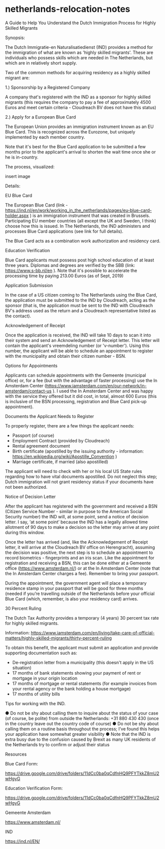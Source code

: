 # netherlands-relocation-notes
A Guide to Help You Understand the Dutch Immigration Process for Highly Skilled Migrants

Synopsis:


The Dutch Immigratie-en Naturalisatiedienst (IND) provides a method for the immigration of what are known as 'highly skilled migrants'.  These are individuals who possess skills which are needed in The Netherlands, but which are in relatively short supply.

Two of the common methods for acquiring residency as a highly skilled migrant are:

1.) Sponsorship by a Registered Company

A company that's registered with the IND as a sponsor for highly skilled migrants (this requires the company to pay a fee of approximately 4500 Euros and meet certain criteria - Cloudreach BV does not have this status)

2.) Apply for a European Blue Card

The European Union provides an immigration instrument known as an EU Blue Card. This is recognized across the Eurozone, but uniquely implemented by each member country.

Note that it's best for the Blue Card application to be submitted a few months prior to the applicant's arrival to shorten the wait time once she or he is in-country.

The process, visualized:

insert image

Details:

EU Blue Card

The European Blue Card (link - https://ind.nl/en/work/working_in_the_netherlands/pages/eu-blue-card-holder.aspx ) is an immigration instrument that was created in Brussels. Participating EU member countries (all except the UK and Sweden, I think) choose how this is issued.  In The Netherlands, the IND administers and processes Blue Card applications (see link for full details).

The Blue Card acts as a combination work authorization and residency card.


Education Verification

Blue Card applicants must possess post high school education of at least three years.  Diplomas and degrees are verified by the SBB (link: https://www.s-bb.nl/en ).  Note that it's possible to accelerate the processing time by paying 213.00 Euros (as of Sept, 2019)


Application Submission

In the case of a US citizen coming to The Netherlands using the Blue Card, the application must be submitted to the IND by Cloudreach, acting as the sponsor (that is, the application must be sent to the IND with Cloudreach BV's address used as the return and a Cloudreach representative listed as the contact).




Acknowledgement of Receipt

Once the application is received, the IND will take 10 days to scan it into their system and send an Acknowledgement of Receipt letter.  This letter will contain the applicant's vreemdeling number (or 'v-number').  Using this number, the applicant will be able to schedule an appointment to register with the municipality and obtain their citizen number - BSN.

Options for Appointments


Applicants can schedule appointments with the Gemeente (municipal office) or, for a fee (but with the advantage of faster processing) use the In Amsterdam Center (https://www.iamsterdam.com/en/our-network/in-amsterdam/contact-us ). I used the In Amsterdam Center and was happy with the service they offered but it did cost, in total, almost 600 Euros (this is inclusive of the BSN processing, registration and Blue Card pick-up appointment).





Documents the Applicant Needs to Register

To properly register, there are a few things the applicant needs:

* Passport (of course)
* Employment Contract (provided by Cloudreach)
* Rental agreement document
* Birth certificate (apostilled by the issuing authority - information: https://en.wikipedia.org/wiki/Apostille_Convention )
* Marriage certificate, if married (also apostilled)

The applicant will need to check with her or his local US State rules regarding how to have vital documents apostilled. Do not neglect this step; Dutch immigration will not grant residency status if your documents have not been authorized.


Notice of Decision Letter

After the applicant has registered with the government and received a BSN (Citizen Service Number - similar in purpose to the American Social Security number) the IND will, at some point, send a notice of decision letter. I say, ‘at some point’ because the IND has a legally allowed time allotment of 90 days to make a decision so the letter may arrive at any point during this window. 

Once the letter has arrived (and, like the Acknowledgement of Receipt letter, it will arrive at the Cloudreach BV office on Herengracht), assuming the decision was positive, the next step is to schedule an appointment to record biometrics - fingerprints and an iris scan.  Like the appointment for registration and receiving a BSN, this can be done either at a Gemeente office (https://www.amsterdam.nl/) or at the In Amsterdam Center (note that the In Amsterdam Center charges a fee). Remember to bring your passport.

During the appointment, the government agent will place a temporary residence stamp in your passport that will be good for three months (needed if you’re travelling outside of the Netherlands before your official Blue Card (which, remember, is also your residency card) arrives.

30 Percent Ruling 

The Dutch Tax Authority provides a temporary (4 years) 30 percent tax rate for highly skilled migrants. 

Information: https://www.iamsterdam.com/en/living/take-care-of-official-matters/highly-skilled-migrants/thirty-percent-ruling 

To obtain this benefit, the applicant must submit an application and provide supporting documentation such as:

* De-registration letter from a municipality (this doesn't apply in the US situation)
* 17 months of bank statements showing your payment of rent or mortgage in your origin location
* 17 months of mortgage or rental statements (for example invoices from your rental agency or the bank holding a house mortgage)
* 17 months of utility bills 

Tips for working with the IND.

●	Do not be shy about calling them to inquire about the status of your case (of course, be polite) from outside the Netherlands: +31 880 430 430 (once in the country leave out the country code of course)
●	Do not be shy about calling them on a routine basis throughout the process; I’ve found this helps your application have somewhat greater visibility
●	Note that the IND is extra busy due to the confusion caused by Brexit as many UK residents of the Netherlands try to confirm or adjust their status


Resources

Blue Card Form:

https://drive.google.com/drive/folders/11dCc0ba0qCdfnHQ9PFYTkkZ8mU2wHgyG


Education Verification Form:

https://drive.google.com/drive/folders/11dCc0ba0qCdfnHQ9PFYTkkZ8mU2wHgyG

Gemeente Amsterdam

https://www.amsterdam.nl/

IND

https://ind.nl/EN/

